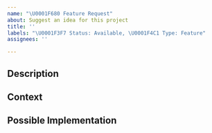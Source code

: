```yaml
---
name: "\U0001F680 Feature Request"
about: Suggest an idea for this project
title: ''
labels: "\U0001F3F7️ Status: Available, \U0001F4C1 Type: Feature"
assignees: ''

---
```


<!--- Provide a general summary of the issue in the Title above -->

## Description
<!--- Provide a detailed description of the change or addition you are proposing -->

## Context
<!--- Why is this change important to you? How would you use it? -->
<!--- How can it benefit other users? -->

## Possible Implementation
<!--- Not obligatory, but suggest an idea for implementing addition or change -->

